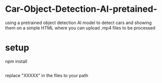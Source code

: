 # Car-Object-Detection-AI-pretained-
using a pretrained object detection AI model to detect cars and showing them on a simple HTML where you can upload .mp4 files to be processed

# setup
npm install

##
replace "XXXXX" in the files to your path
